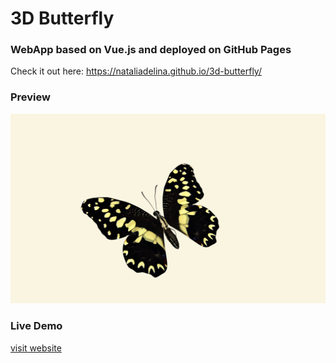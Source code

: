 # 3D Butterfly

### WebApp based on Vue.js and deployed on GitHub Pages

Check it out here: https://nataliadelina.github.io/3d-butterfly/

### Preview

![screenshot](src/assets/img/screenshot-butterfly.png)

### Live Demo

[visit website](https://nataliadelina.github.io/3d-butterfly/)
